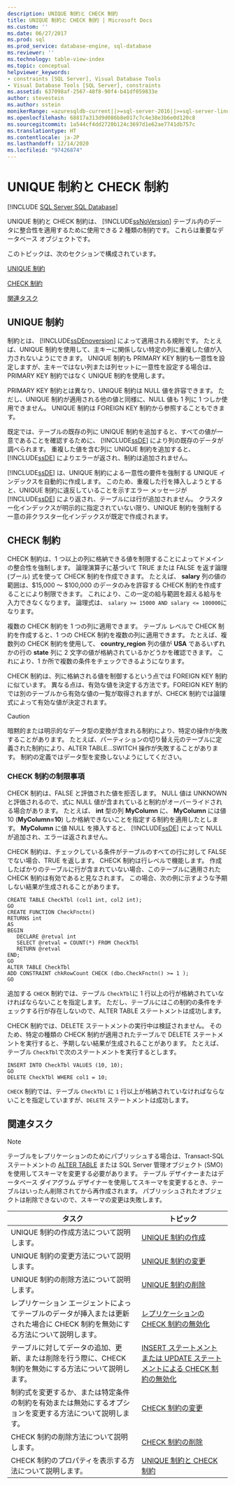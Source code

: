 ```yaml
---
description: UNIQUE 制約と CHECK 制約
title: UNIQUE 制約と CHECK 制約 | Microsoft Docs
ms.custom: ''
ms.date: 06/27/2017
ms.prod: sql
ms.prod_service: database-engine, sql-database
ms.reviewer: ''
ms.technology: table-view-index
ms.topic: conceptual
helpviewer_keywords:
- constraints [SQL Server], Visual Database Tools
- Visual Database Tools [SQL Server], constraints
ms.assetid: 637098af-2567-48f8-90f4-b41df059833e
author: stevestein
ms.author: sstein
monikerRange: =azuresqldb-current||>=sql-server-2016||>=sql-server-linux-2017||=azuresqldb-mi-current
ms.openlocfilehash: 68817a313d9d086b8e017c7c4e38e3b6e0d120c8
ms.sourcegitcommit: 1a544cf4dd2720b124c3697d1e62ae7741db757c
ms.translationtype: HT
ms.contentlocale: ja-JP
ms.lasthandoff: 12/14/2020
ms.locfileid: "97426874"
---
```

# <a name="unique-constraints-and-check-constraints"></a>UNIQUE 制約と CHECK 制約
[!INCLUDE [SQL Server SQL Database](../../includes/applies-to-version/sql-asdb.md)]

  UNIQUE 制約と CHECK 制約は、 [!INCLUDE[ssNoVersion](../../includes/ssnoversion-md.md)] テーブル内のデータに整合性を適用するために使用できる 2 種類の制約です。 これらは重要なデータベース オブジェクトです。  
  
 このトピックは、次のセクションで構成されています。  
  
 [UNIQUE 制約](#Unique)  
  
 [CHECK 制約](#Check)  
  
 [関連タスク](#Tasks)  
  
##  <a name="unique-constraints"></a><a name="Unique"></a> UNIQUE 制約  
 制約とは、 [!INCLUDE[ssDEnoversion](../../includes/ssdenoversion-md.md)] によって適用される規則です。 たとえば、UNIQUE 制約を使用して、主キーに関係しない特定の列に重複した値が入力されないようにできます。 UNIQUE 制約も PRIMARY KEY 制約も一意性を設定しますが、主キーではない列または列セットに一意性を設定する場合は、PRIMARY KEY 制約ではなく UNIQUE 制約を使用します。  
  
 PRIMARY KEY 制約とは異なり、UNIQUE 制約は NULL 値を許容できます。 ただし、UNIQUE 制約が適用される他の値と同様に、NULL 値も 1 列に 1 つしか使用できません。 UNIQUE 制約は FOREIGN KEY 制約から参照することもできます。  
  
 既定では、テーブルの既存の列に UNIQUE 制約を追加すると、すべての値が一意であることを確認するために、 [!INCLUDE[ssDE](../../includes/ssde-md.md)] により列の既存のデータが調べられます。 重複した値を含む列に UNIQUE 制約を追加すると、 [!INCLUDE[ssDE](../../includes/ssde-md.md)] によりエラーが返され、制約は追加されません。  
  
 [!INCLUDE[ssDE](../../includes/ssde-md.md)] は、UNIQUE 制約による一意性の要件を強制する UNIQUE インデックスを自動的に作成します。 このため、重複した行を挿入しようとすると、UNIQUE 制約に違反していることを示すエラー メッセージが [!INCLUDE[ssDE](../../includes/ssde-md.md)] により返され、テーブルには行が追加されません。 クラスター化インデックスが明示的に指定されていない限り、UNIQUE 制約を強制する一意の非クラスター化インデックスが既定で作成されます。  
  
##  <a name="check-constraints"></a><a name="Check"></a> CHECK 制約  
 CHECK 制約は、1 つ以上の列に格納できる値を制限することによってドメインの整合性を強制します。 論理演算子に基づいて TRUE または FALSE を返す論理 (ブール) 式を使って CHECK 制約を作成できます。 たとえば、 **salary** 列の値の範囲は、$15,000 ～ $100,000 のデータのみを許容する CHECK 制約を作成することにより制限できます。 これにより、この一定の給与範囲を超える給与を入力できなくなります。 論理式は、 `salary >= 15000 AND salary <= 100000`になります。  
  
 複数の CHECK 制約を 1 つの列に適用できます。 テーブル レベルで CHECK 制約を作成すると、1 つの CHECK 制約を複数の列に適用できます。 たとえば、複数列の CHECK 制約を使用して、 **country_region** 列の値が **USA** であるいずれかの行の **state** 列に 2 文字の値が格納されているかどうかを確認できます。 これにより、1 か所で複数の条件をチェックできるようになります。  
  
 CHECK 制約は、列に格納される値を制御するという点では FOREIGN KEY 制約に似ています。 異なる点は、有効な値を決定する方法です。FOREIGN KEY 制約では別のテーブルから有効な値の一覧が取得されますが、CHECK 制約では論理式によって有効な値が決定されます。  
  
> [!CAUTION]  
>  暗黙的または明示的なデータ型の変換が含まれる制約により、特定の操作が失敗することがあります。 たとえば、パーティションの切り替え元のテーブルに定義された制約により、ALTER TABLE...SWITCH 操作が失敗することがあります。 制約の定義ではデータ型を変換しないようにしてください。  
  
### <a name="limitations-of-check-constraints"></a>CHECK 制約の制限事項  
 CHECK 制約は、FALSE と評価された値を拒否します。 NULL 値は UNKNOWN と評価されるので、式に NULL 値が含まれていると制約がオーバーライドされる場合があります。 たとえば、 **int** 型の列 **MyColumn** に、 **MyColumn** には値 10 (**MyColumn=10**) しか格納できないことを指定する制約を適用したとします。 **MyColumn** に値 NULL を挿入すると、 [!INCLUDE[ssDE](../../includes/ssde-md.md)] によって NULL が追加され、エラーは返されません。  
  
 CHECK 制約は、チェックしている条件がテーブルのすべての行に対して FALSE でない場合、TRUE を返します。 CHECK 制約は行レベルで機能します。 作成したばかりのテーブルに行が含まれていない場合、このテーブルに適用された CHECK 制約は有効であると見なされます。 この場合、次の例に示すような予期しない結果が生成されることがあります。  
  
```  
CREATE TABLE CheckTbl (col1 int, col2 int);  
GO  
CREATE FUNCTION CheckFnctn()  
RETURNS int  
AS   
BEGIN  
   DECLARE @retval int  
   SELECT @retval = COUNT(*) FROM CheckTbl  
   RETURN @retval  
END;  
GO  
ALTER TABLE CheckTbl  
ADD CONSTRAINT chkRowCount CHECK (dbo.CheckFnctn() >= 1 );  
GO  
```  
  
 追加する `CHECK` 制約では、テーブル `CheckTbl`に 1 行以上の行が格納されていなければならないことを指定します。 ただし、テーブルにはこの制約の条件をチェックする行が存在しないので、ALTER TABLE ステートメントは成功します。  
  
 CHECK 制約では、DELETE ステートメントの実行中は検証されません。 そのため、特定の種類の CHECK 制約が適用されたテーブルで DELETE ステートメントを実行すると、予期しない結果が生成されることがあります。 たとえば、テーブル `CheckTbl`で次のステートメントを実行するとします。  
  
```  
INSERT INTO CheckTbl VALUES (10, 10);  
GO  
DELETE CheckTbl WHERE col1 = 10;  
```  
  
 `CHECK` 制約では、テーブル `CheckTbl` に `1` 行以上が格納されていなければならないことを指定していますが、`DELETE` ステートメントは成功します。  
  
##  <a name="related-tasks"></a><a name="Tasks"></a> 関連タスク  
  
> [!NOTE]  
>  テーブルをレプリケーションのためにパブリッシュする場合は、Transact-SQL ステートメントの [ALTER TABLE](../../t-sql/statements/alter-table-transact-sql.md) または SQL Server 管理オブジェクト (SMO) を使用してスキーマを変更する必要があります。 テーブル デザイナーまたはデータベース ダイアグラム デザイナーを使用してスキーマを変更するとき、テーブルはいったん削除されてから再作成されます。 パブリッシュされたオブジェクトは削除できないので、スキーマの変更は失敗します。  
  
|タスク|トピック|  
|----------|-----------|  
|UNIQUE 制約の作成方法について説明します。|[UNIQUE 制約の作成](../../relational-databases/tables/create-unique-constraints.md)|  
|UNIQUE 制約の変更方法について説明します。|[UNIQUE 制約の変更](../../relational-databases/tables/modify-unique-constraints.md)|  
|UNIQUE 制約の削除方法について説明します。|[UNIQUE 制約の削除](../../relational-databases/tables/delete-unique-constraints.md)|  
|レプリケーション エージェントによってテーブルのデータが挿入または更新された場合に CHECK 制約を無効にする方法について説明します。|[レプリケーションの CHECK 制約の無効化](../../relational-databases/tables/disable-check-constraints-for-replication.md)|  
|テーブルに対してデータの追加、更新、または削除を行う際に、CHECK 制約を無効にする方法について説明します。|[INSERT ステートメントまたは UPDATE ステートメントによる CHECK 制約の無効化](../../relational-databases/tables/disable-check-constraints-with-insert-and-update-statements.md)|  
|制約式を変更するか、または特定条件の制約を有効または無効にするオプションを変更する方法について説明します。|[CHECK 制約の変更](../../relational-databases/tables/modify-check-constraints.md)|  
|CHECK 制約の削除方法について説明します。|[CHECK 制約の削除](../../relational-databases/tables/delete-check-constraints.md)|  
|CHECK 制約のプロパティを表示する方法について説明します。|[UNIQUE 制約と CHECK 制約](../../relational-databases/tables/unique-constraints-and-check-constraints.md)|  
  
  
